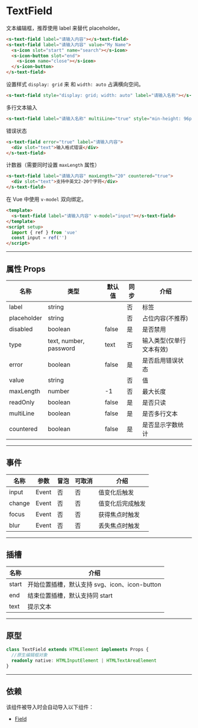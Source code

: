 # TextField

文本编辑框，推荐使用 label 来替代 placeholder。

```html preview
<s-text-field label="请输入内容"></s-text-field>
<s-text-field label="请输入内容" value="My Name">
  <s-icon slot="start" name="search"></s-icon>
  <s-icon-button slot="end">
    <s-icon name="close"></s-icon>
  </s-icon-button>
</s-text-field>
```

设置样式 `display: grid` 来 和 `width: auto` 占满横向空间。

```html preview
<s-text-field style="display: grid; width: auto" label="请输入名称"></s-text-field>
```

多行文本输入

```html preview
<s-text-field label="请输入名称" multiLine="true" style="min-height: 96px"></s-text-field>
```

错误状态

```html preview
<s-text-field error="true" label="请输入内容">
  <div slot="text">输入格式错误</div>
</s-text-field>
```

计数器（需要同时设置 `maxLength` 属性）

```html preview
<s-text-field label="请输入内容" maxLength="20" countered="true">
  <div slot="text">支持中英文2-20个字符</div>
</s-text-field>
```

在 Vue 中使用 `v-model` 双向绑定。

```html
<template>
  <s-text-field label="请输入内容" v-model="input"></s-text-field>
</template>
<script setup>
  import { ref } from 'vue'
  const input = ref('')
</script>
```

---

## 属性 Props

| 名称        | 类型                    | 默认值 | 同步 | 介绍                   |
| ----------- | ---------------------- | ------ | --- | ---------------------- |
| label       | string                 |        | 否  | 标签                   |
| placeholder | string                 |        | 否  | 占位内容(不推荐)        |
| disabled    | boolean                | false  | 是  | 是否禁用                |
| type        | text, number, password | text   | 否  | 输入类型(仅单行文本有效) |
| error       | boolean                | false  | 是  | 是否启用错误状态         |
| value       | string                 |        | 否  | 值                     |
| maxLength   | number                 | -1     | 否  | 最大长度                |
| readOnly    | boolean                | false  | 是  | 是否只读                |
| multiLine   | boolean                | false  | 是  | 是否多行文本            |
| countered   | boolean                | false  | 是  | 是否显示字数统计         |

---

## 事件

| 名称   | 参数   | 冒泡 | 可取消 | 介绍            |
| ------ |------ |------|------ |---------------- |
| input  | Event | 否   | 否     | 值变化后触发     |
| change | Event | 否   | 否     | 值变化后完成触发 |
| focus  | Event | 否   | 否     | 获得焦点时触发   |
| blur   | Event | 否   | 否     | 丢失焦点时触发   |

---

## 插槽

| 名称   | 介绍                                         |
| ------ | ------------------------------------------- |
| start  | 开始位置插槽，默认支持 svg、icon、icon-button |
| end    | 结束位置插槽，默认支持同 start                |
| text   | 提示文本                                     |

---

## 原型

```ts
class TextField extends HTMLElement implements Props {
  //原生编辑框对象
  readonly native: HTMLInputElement | HTMLTextAreaElement
}
```

---

## 依赖

该组件被导入时会自动导入以下组件：

- [Field](./field)
